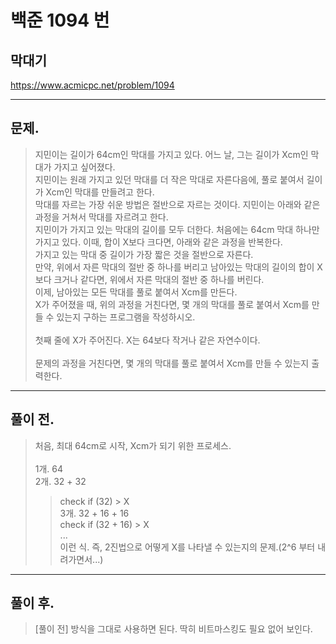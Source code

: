 # 백준 1094 번

## 막대기
https://www.acmicpc.net/problem/1094
___
## 문제.
> 지민이는 길이가 64cm인 막대를 가지고 있다. 어느 날, 그는 길이가 Xcm인 막대가 가지고 싶어졌다.</br>
> 지민이는 원래 가지고 있던 막대를 더 작은 막대로 자른다음에, 풀로 붙여서 길이가 Xcm인 막대를 만들려고 한다.</br>
> 막대를 자르는 가장 쉬운 방법은 절반으로 자르는 것이다. 지민이는 아래와 같은 과정을 거쳐서 막대를 자르려고 한다.</br>
> 지민이가 가지고 있는 막대의 길이를 모두 더한다. 처음에는 64cm 막대 하나만 가지고 있다. 이때, 합이 X보다 크다면, 아래와 같은 과정을 반복한다.</br>
> 가지고 있는 막대 중 길이가 가장 짧은 것을 절반으로 자른다.</br>
> 만약, 위에서 자른 막대의 절반 중 하나를 버리고 남아있는 막대의 길이의 합이 X보다 크거나 같다면, 위에서 자른 막대의 절반 중 하나를 버린다.</br>
> 이제, 남아있는 모든 막대를 풀로 붙여서 Xcm를 만든다.</br>
> X가 주어졌을 때, 위의 과정을 거친다면, 몇 개의 막대를 풀로 붙여서 Xcm를 만들 수 있는지 구하는 프로그램을 작성하시오. </br></br>
> 첫째 줄에 X가 주어진다. X는 64보다 작거나 같은 자연수이다.</br></br>
> 문제의 과정을 거친다면, 몇 개의 막대를 풀로 붙여서 Xcm를 만들 수 있는지 출력한다.</br>
___
## 풀이 전.
> 처음, 최대 64cm로 시작, Xcm가 되기 위한 프로세스. </br></br>
> 1개. 64 </br>
> 2개. 32 + 32 </br>
>> check if (32) > X </br>
> 3개. 32 + 16 + 16 </br>
>> check if (32 + 16) > X </br>
> ... </br>
> 이런 식. 즉, 2진법으로 어떻게 X를 나타낼 수 있는지의 문제.(2^6 부터 내려가면서...) </br>
___
## 풀이 후.
> [풀이 전] 방식을 그대로 사용하면 된다. 딱히 비트마스킹도 필요 없어 보인다.